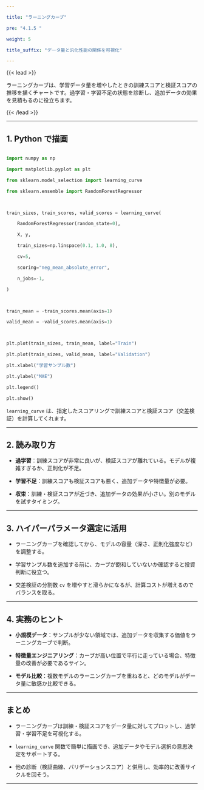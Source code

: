 ```yaml
---

title: "ラーニングカーブ"

pre: "4.1.5 "

weight: 5

title_suffix: "データ量と汎化性能の関係を可視化"

---
```




{{< lead >}}

ラーニングカーブは、学習データ量を増やしたときの訓練スコアと検証スコアの推移を描くチャートです。過学習・学習不足の状態を診断し、追加データの効果を見積もるのに役立ちます。

{{< /lead >}}



---



## 1. Python で描画



```python

import numpy as np

import matplotlib.pyplot as plt

from sklearn.model_selection import learning_curve

from sklearn.ensemble import RandomForestRegressor



train_sizes, train_scores, valid_scores = learning_curve(

    RandomForestRegressor(random_state=0),

    X, y,

    train_sizes=np.linspace(0.1, 1.0, 8),

    cv=5,

    scoring="neg_mean_absolute_error",

    n_jobs=-1,

)



train_mean = -train_scores.mean(axis=1)

valid_mean = -valid_scores.mean(axis=1)



plt.plot(train_sizes, train_mean, label="Train")

plt.plot(train_sizes, valid_mean, label="Validation")

plt.xlabel("学習サンプル数")

plt.ylabel("MAE")

plt.legend()

plt.show()

```



`learning_curve` は、指定したスコアリングで訓練スコアと検証スコア（交差検証）を計算してくれます。



---



## 2. 読み取り方



- **過学習**：訓練スコアが非常に良いが、検証スコアが離れている。モデルが複雑すぎるか、正則化が不足。

- **学習不足**：訓練スコアも検証スコアも悪く、追加データや特徴量が必要。

- **収束**：訓練・検証スコアが近づき、追加データの効果が小さい。別のモデルを試すタイミング。



---



## 3. ハイパーパラメータ選定に活用



- ラーニングカーブを確認してから、モデルの容量（深さ、正則化強度など）を調整する。

- 学習サンプル数を追加する前に、カーブが飽和していないか確認すると投資判断に役立つ。

- 交差検証の分割数 `cv` を増やすと滑らかになるが、計算コストが増えるのでバランスを取る。



---



## 4. 実務のヒント



- **小規模データ**：サンプルが少ない領域では、追加データを収集する価値をラーニングカーブで判断。

- **特徴量エンジニアリング**：カーブが高い位置で平行に走っている場合、特徴量の改善が必要であるサイン。

- **モデル比較**：複数モデルのラーニングカーブを重ねると、どのモデルがデータ量に敏感か比較できる。



---



## まとめ



- ラーニングカーブは訓練・検証スコアをデータ量に対してプロットし、過学習・学習不足を可視化する。

- `learning_curve` 関数で簡単に描画でき、追加データやモデル選択の意思決定をサポートする。

- 他の診断（検証曲線、バリデーションスコア）と併用し、効率的に改善サイクルを回そう。



---


